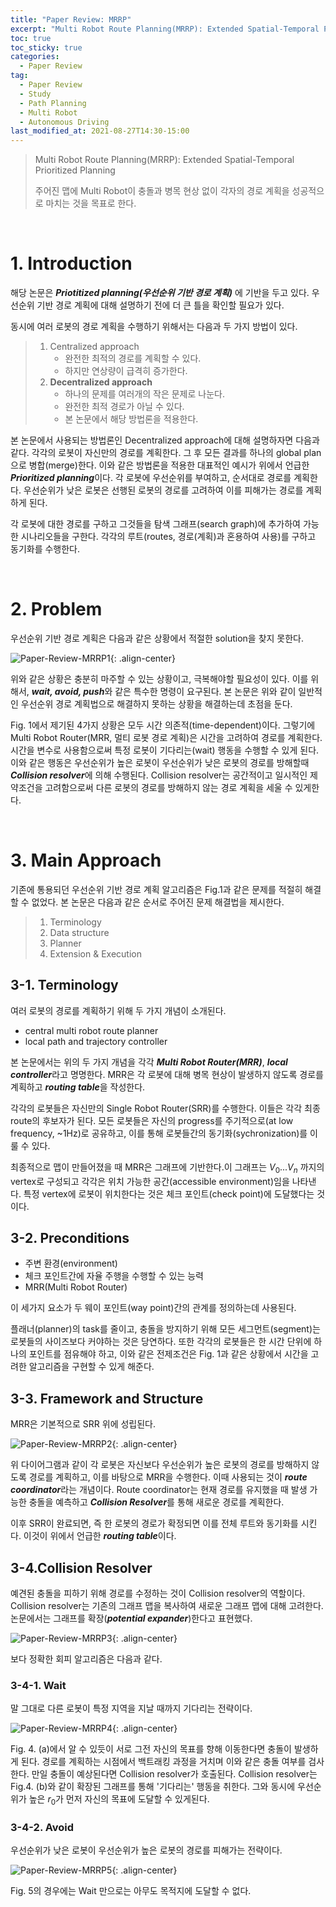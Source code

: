 ```yaml
---
title: "Paper Review: MRRP"
excerpt: "Multi Robot Route Planning(MRRP): Extended Spatial-Temporal Prioritized Planning"
toc: true
toc_sticky: true
categories:
  - Paper Review
tag:
  - Paper Review
  - Study
  - Path Planning
  - Multi Robot
  - Autonomous Driving
last_modified_at: 2021-08-27T14:30-15:00
---
```


> Multi Robot Route Planning(MRRP): Extended Spatial-Temporal Prioritized Planning
> 
> 주어진 맵에 Multi Robot이 충돌과 병목 현상 없이 각자의 경로 계획을 성공적으로 마치는 것을 목표로 한다.
>

<br>

# 1. Introduction
해당 논문은 ***Priotitized planning(우선순위 기반 경로 계획)*** 에 기반을 두고 있다. 우선순위 기반 경로 계획에 대해 설명하기 전에 더 큰 틀을 확인할 필요가 있다.

동시에 여러 로봇의 경로 계획을 수행하기 위해서는 다음과 두 가지 방법이 있다.
> 1. Centralized approach
>     - 완전한 최적의 경로를 계획할 수 있다.
>     - 하지만 연상량이 급격히 증가한다.
> 2. **Decentralized approach**
>     - 하나의 문제를 여러개의 작은 문제로 나눈다.
>     - 완전한 최적 경로가 아닐 수 있다.
>     - 본 논문에서 해당 방법론을 적용한다.

본 논문에서 사용되는 방법론인 Decentralized approach에 대해 설명하자면 다음과 같다. 각각의 로봇이 자신만의 경로를 계획한다. 그 후 모든 결과를 하나의 global plan으로 병합(merge)한다. 이와 같은 방법론을 적용한 대표적인 예시가 위에서 언급한 ***Prioritized planning***이다. 각 로봇에 우선순위를 부여하고, 순서대로 경로를 계획한다. 우선순위가 낮은 로봇은 선행된 로봇의 경로를 고려하여 이를 피해가는 경로를 계획하게 된다.

각 로봇에 대한 경로를 구하고 그것들을 탐색 그래프(search graph)에 추가하여 가능한 시나리오들을 구한다. 각각의 루트(routes, 경로(계획)과 혼용하여 사용)를 구하고 동기화를 수행한다.

<br>

# 2. Problem
우선순위 기반 경로 계획은 다음과 같은 상황에서 적절한 solution을 찾지 못한다.

![Paper-Review-MRRP1](/assets/images/Paper-Review-MRRP/Paper-Review-MRRP1.PNG){: .align-center}

위와 같은 상황은 충분히 마주할 수 있는 상황이고, 극복해야할 필요성이 있다. 이를 위해서, ***wait, avoid, push***와 같은 특수한 명령이 요구된다. 본 논문은 위와 같이 일반적인 우선순위 경로 계획법으로 해결하지 못하는 상황을 해결하는데 초점을 둔다.

Fig. 1에서 제기된 4가지 상황은 모두 시간 의존적(time-dependent)이다. 그렇기에 Multi Robot Router(MRR, 멀티 로봇 경로 계획)은 시간을 고려하여 경로를 계획한다. 시간을 변수로 사용함으로써 특정 로봇이 기다리는(wait) 행동을 수행할 수 있게 된다. 이와 같은 행동은 우선순위가 높은 로봇이 우선순위가 낮은 로봇의 경로를 방해할때 ***Collision resolver***에 의해 수행된다. Collision resolver는 공간적이고 일시적인 제약조건을 고려함으로써 다른 로봇의 경로를 방해하지 않는 경로 계획을 세울 수 있게한다.

<br>

# 3. Main Approach
기존에 통용되던 우선순위 기반 경로 계획 알고리즘은 Fig.1과 같은 문제를 적절히 해결할 수 없었다. 본 논문은 다음과 같은 순서로 주어진 문제 해결법을 제시한다.
> 1. Terminology
> 2. Data structure
> 3. Planner
> 4. Extension & Execution

## 3-1. Terminology
여러 로봇의 경로를 계획하기 위해 두 가지 개념이 소개된다.
- central multi robot route planner
- local path and trajectory controller

본 논문에서는 위의 두 가지 개념을 각각 ***Multi Robot Router(MRR)***, ***local controller***라고 명명한다. MRR은 각 로봇에 대해 병목 현상이 발생하지 않도록 경로를 계획하고 ***routing table***을 작성한다.

각각의 로봇들은 자신만의 Single Robot Router(SRR)를 수행한다. 이들은 각각 최종 route의 후보자가 된다. 모든 로봇들은 자신의 progress를 주기적으로(at low frequency, ~1Hz)로 공유하고, 이를 통해 로봇들간의 동기화(sychronization)를 이룰 수 있다.

최종적으로 맵이 만들어졌을 때 MRR은 그래프에 기반한다.이 그래프는 $V_0...V_n$ 까지의 vertex로 구성되고 각각은 위치 가능한 공간(accessible environment)임을 나타낸다. 특정 vertex에 로봇이 위치한다는 것은 체크 포인트(check point)에 도달했다는 것이다.

## 3-2. Preconditions
- 주변 환경(environment)
- 체크 포인트간에 자율 주행을 수행할 수 있는 능력
- MRR(Multi Robot Router)

이 세가지 요소가 두 웨이 포인트(way point)간의 관계를 정의하는데 사용된다.

플래너(planner)의 task를 줄이고, 충돌을 방지하기 위해 모든 세그먼트(segment)는 로봇들의 사이즈보다 커야하는 것은 당연하다. 또한 각각의 로봇들은 한 시간 단위에 하나의 포인트를 점유해야 하고, 이와 같은 전제조건은 Fig. 1과 같은 상황에서 시간을 고려한 알고리즘을 구현할 수 있게 해준다.

## 3-3. Framework and Structure
MRR은 기본적으로 SRR 위에 성립된다. 

![Paper-Review-MRRP2](/assets/images/Paper-Review-MRRP/Paper-Review-MRRP2.PNG){: .align-center}

위 다이어그램과 같이 각 로봇은 자신보다 우선순위가 높은 로봇의 경로를 방해하지 않도록 경로를 계획하고, 이를 바탕으로 MRR을 수행한다. 이때 사용되는 것이 ***route coordinator***라는 개념이다. Route coordinator는 현재 경로를 유지했을 때 발생 가능한 충돌을 예측하고 ***Collision Resolver***를 통해 새로운 경로를 계획한다.

이후 SRR이 완료되면, 즉 한 로봇의 경로가 확정되면 이를 전체 루트와 동기화를 시킨다. 이것이 위에서 언급한 ***routing table***이다.

## 3-4.Collision Resolver
예견된 충돌을 피하기 위해 경로를 수정하는 것이 Collision resolver의 역할이다. Collision resolver는 기존의 그래프 맵을 복사하여 새로운 그래프 맵에 대해 고려한다. 논문에서는 그래프를 확장(***potential expander***)한다고 표현했다.

![Paper-Review-MRRP3](/assets/images/Paper-Review-MRRP/Paper-Review-MRRP3.PNG){: .align-center}

보다 정확한 회피 알고리즘은 다음과 같다.

### 3-4-1. Wait
말 그대로 다른 로봇이 특정 지역을 지날 때까지 기다리는 전략이다. 

![Paper-Review-MRRP4](/assets/images/Paper-Review-MRRP/Paper-Review-MRRP4.PNG){: .align-center}

Fig. 4. (a)에서 알 수 있듯이 서로 그전 자신의 목표를 향해 이동한다면 충돌이 발생하게 된다. 경로를 계획하는 시점에서 백트래킹 과정을 거치며 이와 같은 충돌 여부를 검사한다. 만일 충돌이 예상된다면 Collision resolver가 호출된다. Collision resolver는 Fig.4. (b)와 같이 확장된 그래프를 통해 '기다리는' 행동을 취한다. 그와 동시에 우선순위가 높은 $r_0$가 먼저 자신의 목표에 도달할 수 있게된다.

### 3-4-2. Avoid
우선순위가 낮은 로봇이 우선순위가 높은 로봇의 경로를 피해가는 전략이다.

![Paper-Review-MRRP5](/assets/images/Paper-Review-MRRP/Paper-Review-MRRP5.PNG){: .align-center}

Fig. 5의 경우에는 Wait 만으로는 아무도 목적지에 도달할 수 없다.
